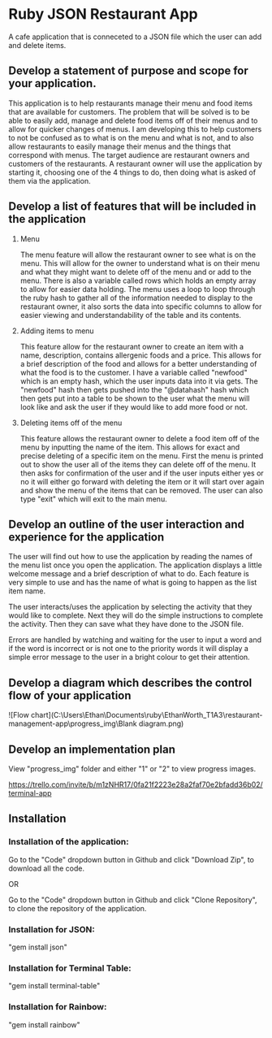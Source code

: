 # Ruby JSON Restaurant App
 A cafe application that is conneceted to a JSON file which the user can add and delete items.

## **Develop** a statement of **purpose** and **scope** for your application.

This application is to help restaurants manage their menu and food items that are available for customers. The problem that will be solved is to be able to easily add, manage and delete food items off of their menus and to allow for quicker changes of menus. I am developing this to help customers to not be confused as to what is on the menu and what is not, and to also allow restaurants to easily manage their menus and the things that correspond with menus. The target audience are restaurant owners and customers of the restaurants. A restaurant owner will use the application by starting it, choosing one of the 4 things to do, then doing what is asked of them via the application.

## **Develop** a list of features that will be included in the application

1. Menu

   The menu feature will allow the restaurant owner to see what is on the menu. This will allow for the owner to understand what is on their menu and what they might want to delete off of the menu and or add to the menu. There is also a variable called rows which holds an empty array to allow for easier data holding. The menu uses a loop to loop through the ruby hash to gather all of the information needed to display to the restaurant owner, it also sorts the data into specific columns to allow for easier viewing and understandability of the table and its contents. 

2. Adding items to menu

   This feature allow for the restaurant owner to create an item with a name, description, contains allergenic foods and a price. This allows for a brief description of the food and allows for a better understanding of what the food is to the customer. I have a variable called "newfood" which is an empty hash, which the user inputs data into it via gets. The "newfood" hash then gets pushed into the "@datahash"  hash which then gets put into a table to be shown to the user what the menu will look like and ask the user if they would like to add more food or not.

3. Deleting items off of the menu

   This feature allows the restaurant owner to delete a food item off of the menu by inputting the name of the item. This allows for exact and precise deleting of a specific item on the menu. First the menu is printed out to show the user all of the items they can delete off of the menu. It then asks for confirmation of the user and if the user inputs either yes or no it will either go forward with deleting the item or it will start over again and show the menu of the items that can be removed. The user can also type "exit" which will exit to the main menu.


## **Develop** an **outline** of the user interaction and experience for the application

The user will find out how  to use the application by reading the names of the menu list once you open the application. The application displays a little welcome message and a brief description of what to do. Each feature is very simple to use and has the name of what is going to happen as the list item name.

The user interacts/uses the application by selecting the activity that they would like to complete. Next they will do the simple instructions to complete the activity. Then they can save what they have done to the JSON file.

Errors are handled by watching and waiting for the user to input a word and if the word is incorrect or is not one to the priority words it will display a simple error message to the user in a bright colour to get their attention.

## **Develop** a diagram which describes the control flow of your application

![Flow chart](C:\Users\Ethan\Documents\ruby\EthanWorth_T1A3\restaurant-management-app\progress_img\Blank diagram.png)

## **Develop** an implementation plan

View "progress_img" folder and either "1" or "2" to view progress images.

https://trello.com/invite/b/m1zNHR17/0fa21f2223e28a2faf70e2bfadd36b02/terminal-app

## Installation

### Installation of the application:

Go to the "Code" dropdown button in Github and click "Download Zip", to download all the code.

OR

Go to the "Code" dropdown button in Github and click "Clone Repository", to clone the repository of the application.

### Installation for JSON:

"gem install json"

### Installation for Terminal Table:

"gem install terminal-table"

### Installation for Rainbow:

"gem install rainbow"

